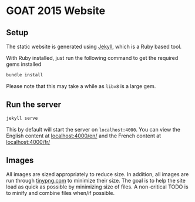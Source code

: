 # GOAT 2015 Website


## Setup

The static website is generated using [Jekyll](http://jekyllrb.com/), which is a Ruby based tool.

With Ruby installed, just run the following command to get the required gems installed
```sh
bundle install
```

Please note that this may take a while as `libv8` is a large gem.

## Run the server

```sh
jekyll serve
```

This by default will start the server on `localhost:4000`.
You can view the English content at [localhost:4000/en/](http://localhost:4000/en/) and the French content at [localhost:4000/fr/](http://localhost:4000/fr/)

## Images

All images are sized appropriately to reduce size. In addition, all images are
run through [tinypng.com](http://tinypng.com) to minimize their size. The goal
is to help the site load as quick as possible by minimizing size of files. A
non-critical TODO is to minify and combine files when/if possible.
